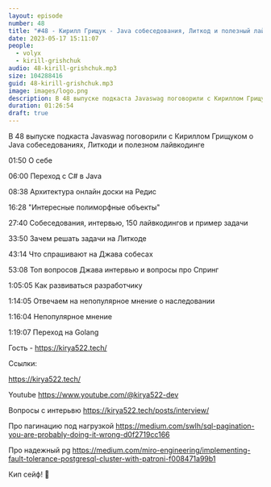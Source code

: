 ```yaml
---
layout: episode
number: 48
title: "#48 - Кирилл Грищук - Java собеседования, Литкод и полезный лайвкодинг"
date: 2023-05-17 15:11:07
people:
  - volyx
  - kirill-grishchuk
audio: 48-kirill-grishchuk.mp3
size: 104288416
guid: 48-kirill-grishchuk.mp3
image: images/logo.png
description: В 48 выпуске подкаста Javaswag поговорили с Кириллом Грищуком о Java собеседованиях, Литкоди и полезном лайвкодинге
duration: 01:26:54
draft: true
---
```


В 48 выпуске подкаста Javaswag поговорили с Кириллом Грищуком о Java собеседованиях, Литкоди и полезном лайвкодинге

01:50 О себе

06:00 Переход с C# в Java

08:38 Архитектура онлайн доски на Редис

16:28 "Интересные полиморфные объекты"

27:40 Собеседования, интервью, 150 лайвкодингов и пример задачи

33:50 Зачем решать задачи на Литкоде

43:14 Что спрашивают на Джава собесах

53:08 Топ вопросов Джава интервью и вопросы про Спринг

1:05:05 Как развиваться разработчику

1:14:05 Отвечаем на непопулярное мнение о наследовании

1:16:04 Непопулярное мнение

1:19:07 Переход на Golang

Гость - https://kirya522.tech/

Ссылки:

https://kirya522.tech/

Youtube https://www.youtube.com/@kirya522-dev

Вопросы с интерьвю
https://kirya522.tech/posts/interview/

Про пагинацию под нагрузкой
https://medium.com/swlh/sql-pagination-you-are-probably-doing-it-wrong-d0f2719cc166

Про надежный pg
https://medium.com/miro-engineering/implementing-fault-tolerance-postgresql-cluster-with-patroni-f008471a99b1


Кип сейф! 🖖
